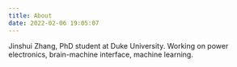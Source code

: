 ```yaml
---
title: About
date: 2022-02-06 19:05:07
---
```


Jinshui Zhang, PhD student at Duke University. Working on power electronics, brain-machine interface, machine learning. 
